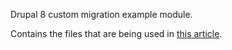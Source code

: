Drupal 8 custom migration example module.

Contains the files that are being used in [this article](https://colorfield.be/blog/migrating-sql-in-drupal-8-with-migrate-tools-and-migrate-plus).